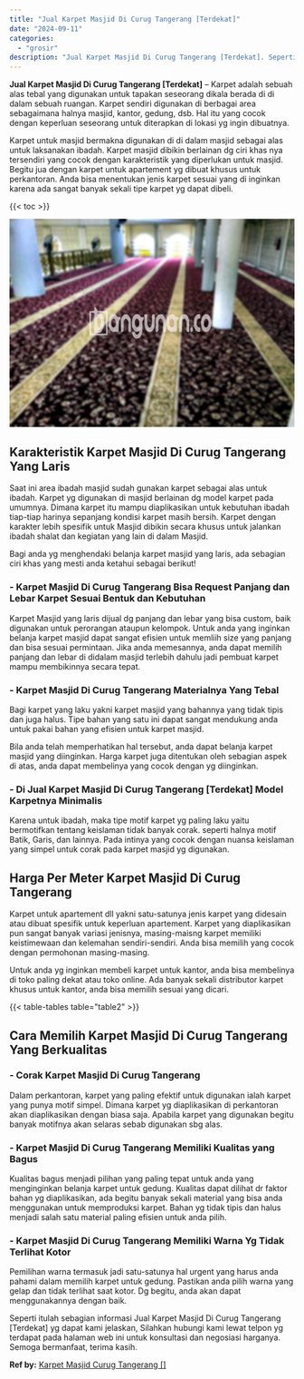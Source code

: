 ```yaml
---
title: "Jual Karpet Masjid Di Curug Tangerang [Terdekat]"
date: "2024-09-11"
categories: 
  - "grosir"
description: "Jual Karpet Masjid Di Curug Tangerang [Terdekat]. Seperti itulah sebagian informasi Jual Karpet Masjid Di Curug Tangerang [Terdekat] yg dapat kami jelaskan..."
---
```


**Jual Karpet Masjid Di Curug Tangerang \[Terdekat\]** – Karpet adalah sebuah alas tebal yang digunakan untuk tapakan seseorang dikala berada di di dalam sebuah ruangan. Karpet sendiri digunakan di berbagai area sebagaimana halnya masjid, kantor, gedung, dsb. Hal itu yang cocok dengan keperluan seseorang untuk diterapkan di lokasi yg ingin dibuatnya.

Karpet untuk masjid bermakna digunakan di di dalam masjid sebagai alas untuk laksanakan ibadah. Karpet masjid dibikin berlainan dg ciri khas nya tersendiri yang cocok dengan karakteristik yang diperlukan untuk masjid. Begitu jua dengan karpet untuk apartement yg dibuat khusus untuk perkantoran. Anda bisa menentukan jenis karpet sesuai yang di inginkan karena ada sangat banyak sekali tipe karpet yg dapat dibeli.

{{< toc >}}

![Jual Karpet Masjid Di Curug Tangerang [Terdekat]](/images/grosir-karpet-murah-79.png)

## Karakteristik Karpet Masjid Di Curug Tangerang Yang Laris

Saat ini area ibadah masjid sudah gunakan karpet sebagai alas untuk ibadah. Karpet yg digunakan di masjid berlainan dg model karpet pada umumnya. Dimana karpet itu mampu diaplikasikan untuk kebutuhan ibadah tiap-tiap harinya sepanjang kondisi karpet masih bersih. Karpet dengan karakter lebih spesifik untuk Masjid dibikin secara khusus untuk jalankan ibadah shalat dan kegiatan yang lain di dalam Masjid.

Bagi anda yg menghendaki belanja karpet masjid yang laris, ada sebagian ciri khas yang mesti anda ketahui sebagai berikut!

### \- Karpet Masjid Di Curug Tangerang Bisa Request Panjang dan Lebar Karpet Sesuai Bentuk dan Kebutuhan

Karpet Masjid yang laris dijual dg panjang dan lebar yang bisa custom, baik digunakan untuk perorangan ataupun kelompok. Untuk anda yang inginkan belanja karpet masjid dapat sangat efisien untuk memliih size yang panjang dan bisa sesuai permintaan. Jika anda memesannya, anda dapat memilih panjang dan lebar di didalam masjid terlebih dahulu jadi pembuat karpet mampu membikinnya secara tepat.

### \- Karpet Masjid Di Curug Tangerang Materialnya Yang Tebal

Bagi karpet yang laku yakni karpet masjid yang bahannya yang tidak tipis dan juga halus. Tipe bahan yang satu ini dapat sangat mendukung anda untuk pakai bahan yang efisien untuk karpet masjid.

Bila anda telah memperhatikan hal tersebut, anda dapat belanja karpet masjid yang diinginkan. Harga karpet juga ditentukan oleh sebagian aspek di atas, anda dapat membelinya yang cocok dengan yg diinginkan.

### \- Di Jual Karpet Masjid Di Curug Tangerang \[Terdekat\] Model Karpetnya Minimalis

Karena untuk ibadah, maka tipe motif karpet yg paling laku yaitu bermotifkan tentang keislaman tidak banyak corak. seperti halnya motif Batik, Garis, dan lainnya. Pada intinya yang cocok dengan nuansa keislaman yang simpel untuk corak pada karpet masjid yg digunakan.

## Harga Per Meter Karpet Masjid Di Curug Tangerang

Karpet untuk apartement dll yakni satu-satunya jenis karpet yang didesain atau dibuat spesifik untuk keperluan apartement. Karpet yang diaplikasikan pun sangat banyak variasi jenisnya, masing-maisng karpet memiliki keistimewaan dan kelemahan sendiri-sendiri. Anda bisa memilih yang cocok dengan permohonan masing-masing.

Untuk anda yg inginkan membeli karpet untuk kantor, anda bisa membelinya di toko paling dekat atau toko online. Ada banyak sekali distributor karpet khusus untuk kantor, anda bisa memilih sesuai yang dicari.

{{< table-tables table="table2" >}}

## Cara Memilih Karpet Masjid Di Curug Tangerang Yang Berkualitas

### \- Corak Karpet Masjid Di Curug Tangerang

Dalam perkantoran, karpet yang paling efektif untuk digunakan ialah karpet yang punya motif simpel. Dimana karpet yg diaplikasikan di perkantoran akan diaplikasikan dengan biasa saja. Apabila karpet yang digunakan begitu banyak motifnya akan selaras sebab digunakan sbg alas.

### \- Karpet Masjid Di Curug Tangerang Memiliki Kualitas yang Bagus

Kualitas bagus menjadi pilihan yang paling tepat untuk anda yang menginginkan belanja karpet untuk gedung. Kualitas dapat dilihat dr faktor bahan yg diaplikasikan, ada begitu banyak sekali material yang bisa anda menggunakan untuk memproduksi karpet. Bahan yg tidak tipis dan halus menjadi salah satu material paling efisien untuk anda pilih.

### \- Karpet Masjid Di Curug Tangerang Memiliki Warna Yg Tidak Terlihat Kotor

Pemilihan warna termasuk jadi satu-satunya hal urgent yang harus anda pahami dalam memilih karpet untuk gedung. Pastikan anda pilih warna yang gelap dan tidak terlihat saat kotor. Dg begitu, anda akan dapat menggunakannya dengan baik.

Seperti itulah sebagian informasi Jual Karpet Masjid Di Curug Tangerang \[Terdekat\] yg dapat kami jelaskan, Silahkan hubungi kami lewat telpon yg terdapat pada halaman web ini untuk konsultasi dan negosiasi harganya. Semoga bermanfaat, terima kasih.

**Ref by:**  [Karpet Masjid Curug Tangerang []](https://id.wikipedia.org/wiki/Karpet)
